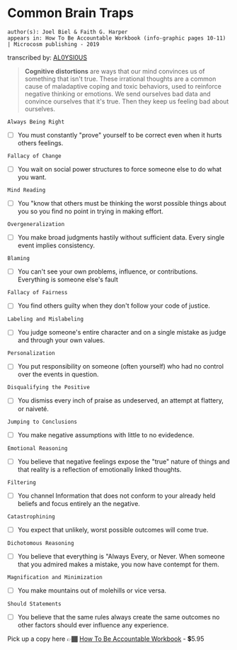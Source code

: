 # Common Brain Traps
````
author(s): Joel Biel & Faith G. Harper
appears in: How To Be Accountable Workbook (info-graphic pages 10-11) | Microcosm publishing - 2019
````
transcribed by: [AL0YSI0US](https://github.com/AL0YSI0US)


> **Cognitive distortions** are ways that our mind convinces us of something that isn't true. 
> These irrational thoughts are a common cause of maladaptive coping and toxic behaviors, used to reinforce negative thinking or emotions. 
> We send ourselves bad data and convince ourselves that it's true. Then they keep us feeling bad about ourselves.


`Always Being Right`
- [ ] You must constantly "prove" yourself to be correct even when it hurts others feelings.

`Fallacy of Change` 
- [ ]  You wait on social power structures to force someone else to do what you want.

`Mind Reading` 
- [ ] You "know that others must be thinking the worst possible things about you so you find no point in trying in making effort.

`Overgeneralization` 
- [ ] You make broad judgments hastily without sufficient data. Every single event implies consistency.

`Blaming` 
- [ ] You can't see your own problems, influence, or contributions. Everything is someone else's fault

`Fallacy of Fairness` 
- [ ] You find others guilty when they don't follow your code of justice.

`Labeling and Mislabeling` 
- [ ] You judge someone's entire character and on a single mistake as judge and through your own values.

`Personalization` 
- [ ] You put responsibility on someone (often yourself) who had no control over the events in question.

`Disqualifying the Positive` 
- [ ] You dismiss every inch of praise as undeserved, an attempt at flattery, or naiveté.

`Jumping to Conclusions` 
- [ ] You make negative assumptions with little to no evidedence.

`Emotional Reasoning` 
- [ ] You believe that negative feelings expose the "true" nature of things and that reality is a reflection of emotionally linked thoughts.

`Filtering` 
- [ ] You channel Information that does not conform to your already held beliefs and focus entirely an the negative.

`Catastrophining`
- [ ] You expect that unlikely, worst possible outcomes will come true.

`Dichotomous Reasoning` 
- [ ] You believe that everything is "Always Every, or Never. When someone that you admired makes a mistake, you now have contempt for them.

`Magnification and Minimization` 
- [ ] You make mountains out of molehills or vice versa.

`Should Statements` 
- [ ] You believe that the same rules always create the same outcomes no other factors should ever influence any experience.


Pick up a copy here 👉🏾 [How To Be Accountable Workbook](https://microcosmpublishing.com/catalog/zines/14443) - 💲5.95

  
